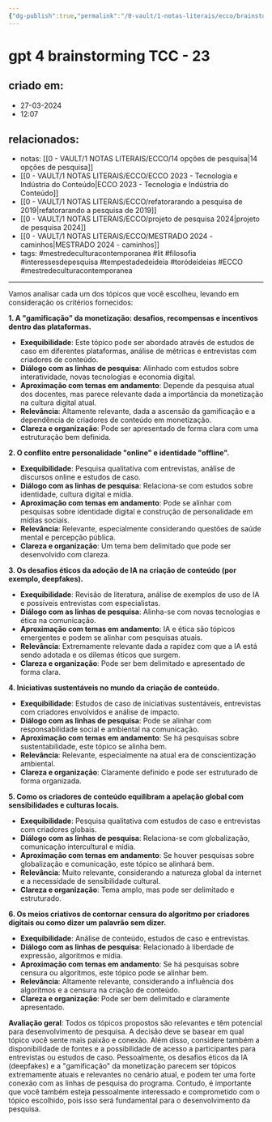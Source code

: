```yaml
---
{"dg-publish":true,"permalink":"/0-vault/1-notas-literais/ecco/brainstorming-tcc-23/","tags":["mestredeculturacontemporanea","lit","filosofia","interessesdepesquisa","tempestadedeideia","toródeideias","ECCO"],"dgHomeLink":true,"dgShowLocalGraph":true,"dgShowFileTree":true,"dgEnableSearch":true,"noteIcon":""}
---
```


# gpt 4 brainstorming TCC - 23

## criado em: 
- 27-03-2024
- 12:07
## relacionados:
- notas: [[0 - VAULT/1 NOTAS LITERAIS/ECCO/14 opções de pesquisa\|14 opções de pesquisa]]
- [[0 - VAULT/1 NOTAS LITERAIS/ECCO/ECCO 2023 - Tecnologia e Indústria do Conteúdo\|ECCO 2023 - Tecnologia e Indústria do Conteúdo]]
- [[0 - VAULT/1 NOTAS LITERAIS/ECCO/refatorarando a pesquisa de 2019\|refatorarando a pesquisa de 2019]]
- [[0 - VAULT/1 NOTAS LITERAIS/ECCO/projeto de pesquisa 2024\|projeto de pesquisa 2024]]
- [[0 - VAULT/1 NOTAS LITERAIS/ECCO/MESTRADO 2024 - caminhos\|MESTRADO 2024 - caminhos]]
- tags: #mestredeculturacontemporanea #lit #filosofia #interessesdepesquisa #tempestadedeideia #toródeideias #ECCO #mestredeculturacontemporanea 
---
Vamos analisar cada um dos tópicos que você escolheu, levando em consideração os critérios fornecidos:

**1. A "gamificação" da monetização: desafios, recompensas e incentivos dentro das plataformas.**

- **Exequibilidade**: Este tópico pode ser abordado através de estudos de caso em diferentes plataformas, análise de métricas e entrevistas com criadores de conteúdo.
- **Diálogo com as linhas de pesquisa**: Alinhado com estudos sobre interatividade, novas tecnologias e economia digital.
- **Aproximação com temas em andamento**: Depende da pesquisa atual dos docentes, mas parece relevante dada a importância da monetização na cultura digital atual.
- **Relevância**: Altamente relevante, dada a ascensão da gamificação e a dependência de criadores de conteúdo em monetização.
- **Clareza e organização**: Pode ser apresentado de forma clara com uma estruturação bem definida.

**2. O conflito entre personalidade "online" e identidade "offline".**

- **Exequibilidade**: Pesquisa qualitativa com entrevistas, análise de discursos online e estudos de caso.
- **Diálogo com as linhas de pesquisa**: Relaciona-se com estudos sobre identidade, cultura digital e mídia.
- **Aproximação com temas em andamento**: Pode se alinhar com pesquisas sobre identidade digital e construção de personalidade em mídias sociais.
- **Relevância**: Relevante, especialmente considerando questões de saúde mental e percepção pública.
- **Clareza e organização**: Um tema bem delimitado que pode ser desenvolvido com clareza.

**3. Os desafios éticos da adoção de IA na criação de conteúdo (por exemplo, deepfakes).**

- **Exequibilidade**: Revisão de literatura, análise de exemplos de uso de IA e possíveis entrevistas com especialistas.
- **Diálogo com as linhas de pesquisa**: Alinha-se com novas tecnologias e ética na comunicação.
- **Aproximação com temas em andamento**: IA e ética são tópicos emergentes e podem se alinhar com pesquisas atuais.
- **Relevância**: Extremamente relevante dada a rapidez com que a IA está sendo adotada e os dilemas éticos que surgem.
- **Clareza e organização**: Pode ser bem delimitado e apresentado de forma clara.

**4. Iniciativas sustentáveis no mundo da criação de conteúdo.**

- **Exequibilidade**: Estudos de caso de iniciativas sustentáveis, entrevistas com criadores envolvidos e análise de impacto.
- **Diálogo com as linhas de pesquisa**: Pode se alinhar com responsabilidade social e ambiental na comunicação.
- **Aproximação com temas em andamento**: Se há pesquisas sobre sustentabilidade, este tópico se alinha bem.
- **Relevância**: Relevante, especialmente na atual era de conscientização ambiental.
- **Clareza e organização**: Claramente definido e pode ser estruturado de forma organizada.

**5. Como os criadores de conteúdo equilibram a apelação global com sensibilidades e culturas locais.**

- **Exequibilidade**: Pesquisa qualitativa com estudos de caso e entrevistas com criadores globais.
- **Diálogo com as linhas de pesquisa**: Relaciona-se com globalização, comunicação intercultural e mídia.
- **Aproximação com temas em andamento**: Se houver pesquisas sobre globalização e comunicação, este tópico se alinhará bem.
- **Relevância**: Muito relevante, considerando a natureza global da internet e a necessidade de sensibilidade cultural.
- **Clareza e organização**: Tema amplo, mas pode ser delimitado e estruturado.

**6. Os meios criativos de contornar censura do algoritmo por criadores digitais ou como dizer um palavrão sem dizer.**

- **Exequibilidade**: Análise de conteúdo, estudos de caso e entrevistas.
- **Diálogo com as linhas de pesquisa**: Relacionado à liberdade de expressão, algoritmos e mídia.
- **Aproximação com temas em andamento**: Se há pesquisas sobre censura ou algoritmos, este tópico pode se alinhar bem.
- **Relevância**: Altamente relevante, considerando a influência dos algoritmos e a censura na criação de conteúdo.
- **Clareza e organização**: Pode ser bem delimitado e claramente apresentado.

**Avaliação geral**: Todos os tópicos propostos são relevantes e têm potencial para desenvolvimento de pesquisa. A decisão deve se basear em qual tópico você sente mais paixão e conexão. Além disso, considere também a disponibilidade de fontes e a possibilidade de acesso a participantes para entrevistas ou estudos de caso. Pessoalmente, os desafios éticos da IA (deepfakes) e a "gamificação" da monetização parecem ser tópicos extremamente atuais e relevantes no cenário atual, e podem ter uma forte conexão com as linhas de pesquisa do programa. Contudo, é importante que você também esteja pessoalmente interessado e comprometido com o tópico escolhido, pois isso será fundamental para o desenvolvimento da pesquisa.